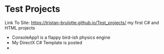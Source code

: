 # Test Projects
Link To Site: https://tristan-brulotte.github.io/Test_projects/
my first C# and HTML projects
 - ConsoleApp1 is a flappy bird-ish physics engine
 - My DirectX C# Template is posted
 -
